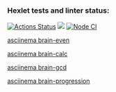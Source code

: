 ### Hexlet tests and linter status:
[![Actions Status](https://github.com/dovlin-m/frontend-project-lvl1/workflows/hexlet-check/badge.svg)](https://github.com/dovlin-m/frontend-project-lvl1/actions)
<a href="https://codeclimate.com/github/codeclimate/codeclimate/maintainability"><img src="https://api.codeclimate.com/v1/badges/a99a88d28ad37a79dbf6/maintainability" /></a>
[![Node CI](https://github.com/hexlet-boilerplates/nodejs-package/workflows/Node%20CI/badge.svg)](https://github.com/hexlet-boilerplates/nodejs-package/actions)

[asciinema brain-even](https://asciinema.org/a/ru6HhBI463rTyBUTQPRsq5FYd)

[asciinema brain-calc](https://asciinema.org/a/TTJgA8JXsttGhc7BLcnqkYCEB)

[asciinema brain-gcd](https://asciinema.org/a/20QDNoRUP7Zr6IAbk7qNfX0t1)

[asciinema brain-progression]( https://asciinema.org/a/9NUSJZPQp87nfkwI3CUNZMwxI)